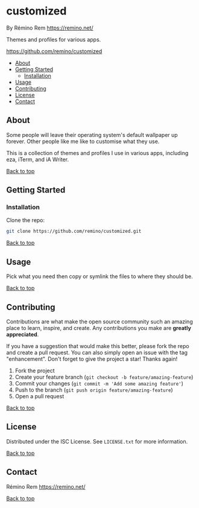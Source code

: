 # customized

By Rémino Rem <https://remino.net/>

Themes and profiles for various apps.

<https://github.com/remino/customized>

<!-- mtoc-start -->

- [About](#about)
- [Getting Started](#getting-started)
  - [Installation](#installation)
- [Usage](#usage)
- [Contributing](#contributing)
- [License](#license)
- [Contact](#contact)

<!-- mtoc-end -->

## About

Some people will leave their operating system's default wallpaper up forever.
Other people like me like to customise what they use.

This is a collection of themes and profiles I use in various apps, including
eza, iTerm, and iA Writer.

[Back to top](#customized)

## Getting Started

### Installation

Clone the repo:

```sh
git clone https://github.com/remino/customized.git
```

[Back to top](#customized)

## Usage

Pick what you need then copy or symlink the files to where they should be.

[Back to top](#customized)

## Contributing

Contributions are what make the open source community such an amazing place to
learn, inspire, and create. Any contributions you make are **greatly
appreciated**.

If you have a suggestion that would make this better, please fork the repo and
create a pull request. You can also simply open an issue with the tag
"enhancement". Don't forget to give the project a star! Thanks again!

1. Fork the project
2. Create your feature branch (`git checkout -b feature/amazing-feature`)
3. Commit your changes (`git commit -m 'Add some amazing feature'`)
4. Push to the branch (`git push origin feature/amazing-feature`)
5. Open a pull request

[Back to top](#customized)

## License

Distributed under the ISC License. See `LICENSE.txt` for more information.

[Back to top](#customized)

## Contact

Rémino Rem <https://remino.net/>

[Back to top](#customized)
